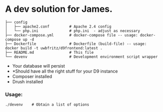 
# A dev solution for James.

```
├── config
│   ├── apache2.conf         # Apache 2.4 config  
│   └── php.ini              # php.ini  - adjust as necessary
├── docker-compose.yml       # docker-compose file -- usage: docker-compose up -d
├── Dockerfile               # Dockerfile (build-file) -- usage: docker build -t uwbfritz/d9frontend:latest .
├── README.md                # This file
└── devenv                   # Development environment script wrapper
```

- Your database will persist
- *Should have all the right stuff for your D9 instance
- Composer installed
- Drush installed

### Usage:
```
./devenv    # Obtain a list of options
```
